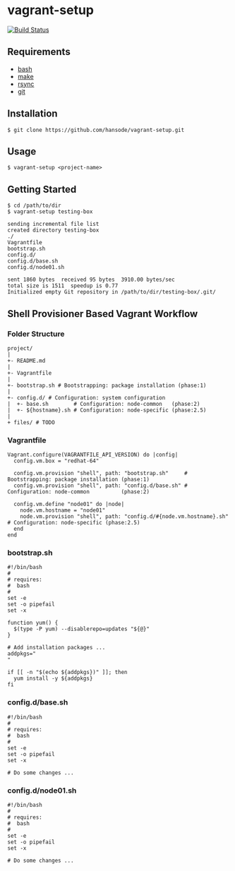 vagrant-setup
=============

[![Build Status](https://travis-ci.org/hansode/vagrant-setup.png)](https://travis-ci.org/hansode/vagrant-setup)

Requirements
------------

+ [bash](http://www.gnu.org/software/bash/)
+ [make](http://www.gnu.org/software/make/)
+ [rsync](http://rsync.samba.org/)
+ [git](http://git-scm.com/)

Installation
------------

```
$ git clone https://github.com/hansode/vagrant-setup.git
```

Usage
-----

```
$ vagrant-setup <project-name>
```

Getting Started
---------------

```
$ cd /path/to/dir
$ vagrant-setup testing-box

sending incremental file list
created directory testing-box
./
Vagrantfile
bootstrap.sh
config.d/
config.d/base.sh
config.d/node01.sh

sent 1860 bytes  received 95 bytes  3910.00 bytes/sec
total size is 1511  speedup is 0.77
Initialized empty Git repository in /path/to/dir/testing-box/.git/
```

Shell Provisioner Based Vagrant Workflow
----------------------------------------

### Folder Structure

```
project/
|
+- README.md
|
+- Vagrantfile
|
+- bootstrap.sh # Bootstrapping: package installation (phase:1)
|
+- config.d/ # Configuration: system configuration
|  +- base.sh        # Configuration: node-common   (phase:2)
|  +- ${hostname}.sh # Configuration: node-specific (phase:2.5)
|
+ files/ # TODO
```

### Vagrantfile

```
Vagrant.configure(VAGRANTFILE_API_VERSION) do |config|
  config.vm.box = "redhat-64"

  config.vm.provision "shell", path: "bootstrap.sh"     # Bootstrapping: package installation (phase:1)
  config.vm.provision "shell", path: "config.d/base.sh" # Configuration: node-common          (phase:2)

  config.vm.define "node01" do |node|
    node.vm.hostname = "node01"
    node.vm.provision "shell", path: "config.d/#{node.vm.hostname}.sh" # Configuration: node-specific (phase:2.5)
  end
end
```

### bootstrap.sh

```
#!/bin/bash
#
# requires:
#  bash
#
set -e
set -o pipefail
set -x

function yum() {
  $(type -P yum) --disablerepo=updates "${@}"
}

# Add installation packages ...
addpkgs="
"

if [[ -n "$(echo ${addpkgs})" ]]; then
  yum install -y ${addpkgs}
fi
```

### config.d/base.sh

```
#!/bin/bash
#
# requires:
#  bash
#
set -e
set -o pipefail
set -x

# Do some changes ...
```

### config.d/node01.sh

```
#!/bin/bash
#
# requires:
#  bash
#
set -e
set -o pipefail
set -x

# Do some changes ...
```
